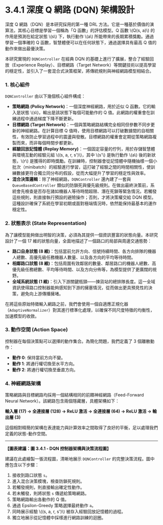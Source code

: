 # 3.4.1 深度 Q 網路 (DQN) 架構設計

深度 Q 網路（DQN）是本研究採用的第一種 DRL 方法。它是一種基於價值的演算法，其核心目標是學習一個稱為「Q 函數」的評估模型。Q 函數 \\(Q(s, a)\\) 的作用是預測在給定狀態 \\(s\\) 下，執行動作 \\(a\\) 所能帶來的長期累積獎勵。通過學習一個準確的 Q 函數，智慧體便可以在任何狀態下，通過選擇具有最高 Q 值的動作來做出最優決策。

本研究實現的 `DQNController` 在經典 DQN 的基礎上進行了擴展，整合了經驗回放（Experience Replay）、目標網路（Target Network）等關鍵技術以提高學習的穩定性，並引入了一套混合式決策框架，將傳統規則與神經網路模型相結合。

### 1. 核心組件

`DQNController` 由以下幾個核心組件構成：
- **策略網路 (Policy Network)**：一個深度神經網路，用於近似 Q 函數。它的輸入是狀態 \\(s\\)，輸出是該狀態下每個可能動作的 Q 值。此網路的權重會在訓練過程中通過梯度下降不斷更新。
- **目標網路 (Target Network)**：一個與策略網路結構完全相同但參數不同步更新的神經網路。在計算目標 Q 值時，使用目標網路可以打破數據間的自相關性，有效防止學習過程中的震盪與發散。目標網路的權重會定期從策略網路複製而來，而非每個時間步都更新。
- **經驗回放記憶體 (Replay Memory)**：一個固定容量的佇列，用於存儲智慧體與環境互動的經驗元組 \\((s, a, r, s')\\)，其中 \\(s'\\) 是執行動作 \\(a\\) 後的新狀態，\\(r\\) 是獲得的即時獎勵。在訓練時，控制器會從記憶體中隨機抽樣一個小批次（minibatch）的經驗進行學習，這打破了經驗之間的時間相關性，使訓練數據更符合獨立同分布的假設，從而大幅提升了學習的穩定性與效率。
- **混合決策邏輯**：除了神經網路，`DQNController` 還內建了一套與 `QueueBasedController` 類似的防鎖死與優先級規則。在做出最終決策前，系統會先檢查是否存在諸如機器人等待時間超限、潛在死鎖等緊急情況。若觸發這些規則，則直接執行預設的避險操作；否則，才將決策權交給 DQN 模型。這種設計確保了系統在學習初期或面對極端情況時，依然能保持最基本的運作穩定性。

### 2. 狀態表示 (State Representation)

為了讓模型能夠做出明智的決策，必須為其提供一個資訊豐富的狀態向量。本研究設計了一個 17 維的狀態向量，全面地描述了一個路口的局部與周邊交通態勢：
- **路口自身狀態 (8 維)**：包括當前允許方向、信號持續時間、各方向排隊的機器人總數、高優先級任務機器人數量、以及各方向的平均等待時間。
- **相鄰路口狀態 (8 維)**：包括周圍有效鄰居的數量、鄰居路口的機器人總數、高優先級任務總數、平均等待時間、以及方向分佈等，為模型提供了更廣闊的視野。
- **全域系統狀態 (1 維)**：引入下游關鍵瓶頸——揀貨站的總排隊長度。這一全域資訊使得路口控制器能夠感知到下游的擁塞情況，從而做出更具預見性的決策，避免向上游傳播擁堵。

在將這些原始特徵輸入網路之前，我們會使用一個自適應正規化器（`AdaptiveNormalizer`）對其進行標準化處理，以確保不同尺度特徵的均衡性，加速模型的收斂。

### 3. 動作空間 (Action Space)

控制器在每個決策點可以選擇的動作集合。為簡化問題，我們定義了 3 個離散動作：
- **動作 0**: 保持當前方向不變。
- **動作 1**: 將通行權切換至水平方向。
- **動作 2**: 將通行權切換至垂直方向。

### 4. 神經網路架構

策略網路與目標網路均採用一個結構相同的前饋神經網路（Feed-Forward Neural Network）。該網路包含兩個隱藏層，具體架構如下：

**輸入層 (17) -> 全連接層 (128) -> ReLU 激活 -> 全連接層 (64) -> ReLU 激活 -> 輸出層 (3)**

這個相對精簡的架構在表達能力與計算效率之間取得了良好的平衡，足以處理我們定義的狀態-動作空間。

---
**【圖表建議：圖 3.4.1 - DQN 控制器架構與決策流程圖】**

建議在此處繪製一張流程圖，清晰地展示 `DQNController` 的完整決策流程。圖中應包含以下步驟：
1.  接收到路口狀態 `s`。
2.  進入混合決策模塊，檢查防鎖死規則。
3.  若觸發規則，則直接輸出確定性動作。
4.  若未觸發，則將狀態 `s` 傳遞給策略網路。
5.  策略網路輸出各動作的 Q 值。
6.  通過 Epsilon-Greedy 策略選擇最終動作 `a`。
7.  同時展示經驗 \\((s, a, r, s')\\) 被存入經驗回放記憶體的過程。
8.  獨立地展示從記憶體中採樣進行網路訓練的迴圈。 